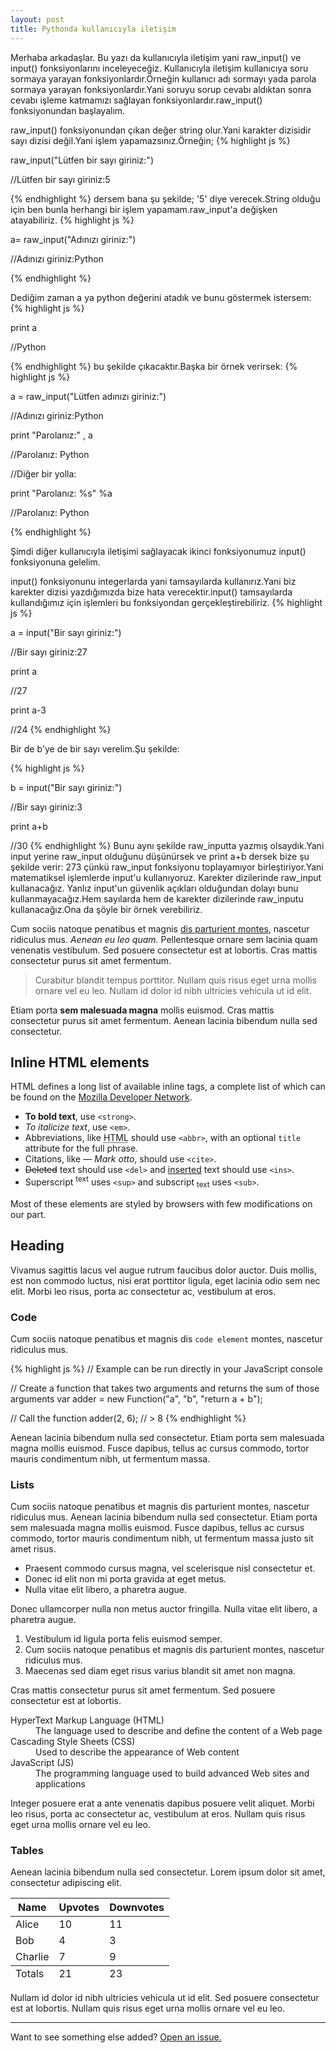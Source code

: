 ```yaml
---
layout: post
title: Pythonda kullanıcıyla iletişim 
---
```


Merhaba arkadaşlar. Bu yazı da kullanıcıyla iletişim yani raw_input() ve input() fonksiyonlarını inceleyeceğiz.
Kullanıcıyla iletişim kullanıcıya soru sormaya yarayan fonksiyonlardır.Örneğin kullanıcı adı sormayı yada 
parola sormaya yarayan fonksiyonlardır.Yani soruyu sorup cevabı aldıktan sonra cevabı işleme katmamızı 
sağlayan fonksiyonlardır.raw_input() fonksiyonundan başlayalım.

raw_input() fonksiyonundan çıkan değer string olur.Yani karakter dizisidir sayı dizisi değil.Yani işlem 
yapamazsınız.Örneğin;
{% highlight js %}

raw_input("Lütfen bir sayı giriniz:")

//Lütfen bir sayı giriniz:5

{% endhighlight %}
dersem bana şu şekilde;
'5' diye verecek.String olduğu için ben bunla herhangi bir işlem yapamam.raw_input'a değişken atayabiliriz.
{% highlight js %}

a= raw_input("Adınızı giriniz:") 

//Adınızı giriniz:Python

{% endhighlight %}

Dediğim zaman a ya python değerini atadık ve bunu göstermek istersem:
{% highlight js %}

print a

//Python

{% endhighlight %}
bu şekilde çıkacaktır.Başka bir örnek verirsek:
{% highlight js %}

a = raw_input("Lütfen adınızı giriniz:")

//Adınızı giriniz:Python

print "Parolanız:" , a

//Parolanız: Python

//Diğer bir yolla:

print "Parolanız: %s" %a 

//Parolanız: Python

{% endhighlight %}

Şimdi diğer kullanıcıyla iletişimi sağlayacak ikinci fonksiyonumuz input() fonksiyonuna gelelim.

input() fonksiyonunu integerlarda yani tamsayılarda kullanırız.Yani biz karekter dizisi yazdığımızda
bize hata verecektir.input() tamsayılarda kullandığımız için işlemleri bu fonksiyondan gerçekleştirebiliriz.
{% highlight js %}

a = input("Bir sayı giriniz:")

//Bir sayı giriniz:27 

print a

//27

print a-3

//24
{% endhighlight %}

Bir de b'ye de bir sayı verelim.Şu şekilde:

{% highlight js %}

b = input("Bir sayı giriniz:")

//Bir sayı giriniz:3 

print a+b

//30
{% endhighlight %}
Bunu aynı şekilde raw_inputta yazmış olsaydık.Yani input yerine raw_input olduğunu
düşünürsek ve print a+b dersek bize şu şekilde verir:
273 çünkü raw_input fonksiyonu toplayamıyor birleştiriyor.Yani matematiksel işlemlerde input'u kullanıyoruz.
Karekter dizilerinde raw_input kullanacağız.
Yanlız input'un güvenlik açıkları olduğundan dolayı bunu 
kullanmayacağız.Hem sayılarda hem de karekter dizilerinde raw_inputu kullanacağız.Ona da şöyle bir örnek verebiliriz.



Cum sociis natoque penatibus et magnis <a href="#">dis parturient montes</a>, nascetur ridiculus mus. *Aenean eu leo quam.* Pellentesque ornare sem lacinia quam venenatis vestibulum. Sed posuere consectetur est at lobortis. Cras mattis consectetur purus sit amet fermentum.

> Curabitur blandit tempus porttitor. Nullam quis risus eget urna mollis ornare vel eu leo. Nullam id dolor id nibh ultricies vehicula ut id elit.

Etiam porta **sem malesuada magna** mollis euismod. Cras mattis consectetur purus sit amet fermentum. Aenean lacinia bibendum nulla sed consectetur.

## Inline HTML elements

HTML defines a long list of available inline tags, a complete list of which can be found on the [Mozilla Developer Network](https://developer.mozilla.org/en-US/docs/Web/HTML/Element).

- **To bold text**, use `<strong>`.
- *To italicize text*, use `<em>`.
- Abbreviations, like <abbr title="HyperText Markup Langage">HTML</abbr> should use `<abbr>`, with an optional `title` attribute for the full phrase.
- Citations, like <cite>&mdash; Mark otto</cite>, should use `<cite>`.
- <del>Deleted</del> text should use `<del>` and <ins>inserted</ins> text should use `<ins>`.
- Superscript <sup>text</sup> uses `<sup>` and subscript <sub>text</sub> uses `<sub>`.

Most of these elements are styled by browsers with few modifications on our part.

## Heading

Vivamus sagittis lacus vel augue rutrum faucibus dolor auctor. Duis mollis, est non commodo luctus, nisi erat porttitor ligula, eget lacinia odio sem nec elit. Morbi leo risus, porta ac consectetur ac, vestibulum at eros.

### Code

Cum sociis natoque penatibus et magnis dis `code element` montes, nascetur ridiculus mus.

{% highlight js %}
// Example can be run directly in your JavaScript console

// Create a function that takes two arguments and returns the sum of those arguments
var adder = new Function("a", "b", "return a + b");

// Call the function
adder(2, 6);
// > 8
{% endhighlight %}

Aenean lacinia bibendum nulla sed consectetur. Etiam porta sem malesuada magna mollis euismod. Fusce dapibus, tellus ac cursus commodo, tortor mauris condimentum nibh, ut fermentum massa.

### Lists

Cum sociis natoque penatibus et magnis dis parturient montes, nascetur ridiculus mus. Aenean lacinia bibendum nulla sed consectetur. Etiam porta sem malesuada magna mollis euismod. Fusce dapibus, tellus ac cursus commodo, tortor mauris condimentum nibh, ut fermentum massa justo sit amet risus.

* Praesent commodo cursus magna, vel scelerisque nisl consectetur et.
* Donec id elit non mi porta gravida at eget metus.
* Nulla vitae elit libero, a pharetra augue.

Donec ullamcorper nulla non metus auctor fringilla. Nulla vitae elit libero, a pharetra augue.

1. Vestibulum id ligula porta felis euismod semper.
2. Cum sociis natoque penatibus et magnis dis parturient montes, nascetur ridiculus mus.
3. Maecenas sed diam eget risus varius blandit sit amet non magna.

Cras mattis consectetur purus sit amet fermentum. Sed posuere consectetur est at lobortis.

<dl>
  <dt>HyperText Markup Language (HTML)</dt>
  <dd>The language used to describe and define the content of a Web page</dd>

  <dt>Cascading Style Sheets (CSS)</dt>
  <dd>Used to describe the appearance of Web content</dd>

  <dt>JavaScript (JS)</dt>
  <dd>The programming language used to build advanced Web sites and applications</dd>
</dl>

Integer posuere erat a ante venenatis dapibus posuere velit aliquet. Morbi leo risus, porta ac consectetur ac, vestibulum at eros. Nullam quis risus eget urna mollis ornare vel eu leo.

### Tables

Aenean lacinia bibendum nulla sed consectetur. Lorem ipsum dolor sit amet, consectetur adipiscing elit.

<table>
  <thead>
    <tr>
      <th>Name</th>
      <th>Upvotes</th>
      <th>Downvotes</th>
    </tr>
  </thead>
  <tfoot>
    <tr>
      <td>Totals</td>
      <td>21</td>
      <td>23</td>
    </tr>
  </tfoot>
  <tbody>
    <tr>
      <td>Alice</td>
      <td>10</td>
      <td>11</td>
    </tr>
    <tr>
      <td>Bob</td>
      <td>4</td>
      <td>3</td>
    </tr>
    <tr>
      <td>Charlie</td>
      <td>7</td>
      <td>9</td>
    </tr>
  </tbody>
</table>

Nullam id dolor id nibh ultricies vehicula ut id elit. Sed posuere consectetur est at lobortis. Nullam quis risus eget urna mollis ornare vel eu leo.

-----

Want to see something else added? <a href="https://github.com/poole/poole/issues/new">Open an issue.</a>
